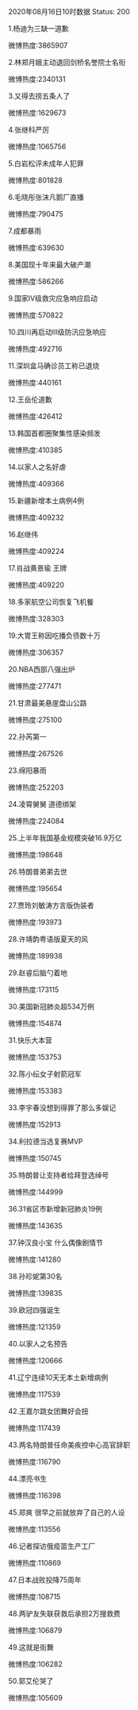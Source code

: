 2020年08月16日10时数据
Status: 200

1.杨迪为三缺一道歉

微博热度:3865907

2.林郑月娥主动退回剑桥名誉院士名衔

微博热度:2340131

3.又得去捞五条人了

微博热度:1629673

4.张继科严厉

微博热度:1065756

5.白岩松评未成年人犯罪

微博热度:801828

6.毛晓彤张沫凡鹅厂直播

微博热度:790475

7.成都暴雨

微博热度:639630

8.美国现十年来最大破产潮

微博热度:586266

9.国家Ⅳ级救灾应急响应启动

微博热度:570822

10.四川再启动III级防汛应急响应

微博热度:492716

11.深圳盒马确诊员工称已退烧

微博热度:440161

12.王岳伦道歉

微博热度:426412

13.韩国首都圈聚集性感染频发

微博热度:410385

14.以家人之名好虐

微博热度:409366

15.新疆新增本土病例4例

微博热度:409232

16.赵继伟

微博热度:409224

17.肖战黄景瑜 王牌

微博热度:409220

18.多家航空公司恢复飞机餐

微博热度:328303

19.大胃王称因吃播负债数十万

微博热度:306357

20.NBA西部八强出炉

微博热度:277471

21.甘肃最美悬崖盘山公路

微博热度:275100

22.孙芮第一

微博热度:267526

23.绵阳暴雨

微博热度:252203

24.凌霄舅舅 道德绑架

微博热度:224084

25.上半年我国基金规模突破16.9万亿

微博热度:198648

26.特朗普弟弟去世

微博热度:195654

27.贾玲刘敏涛方言版伪装者

微博热度:193973

28.许靖韵粤语版夏天的风

微博热度:189938

29.赵睿后脑勺着地

微博热度:173115

30.美国新冠肺炎超534万例

微博热度:154874

31.快乐大本营

微博热度:153753

32.陈小纭女子射箭冠军

微博热度:153383

33.李宇春没想到得罪了那么多娱记

微博热度:152913

34.利拉德当选复赛MVP

微博热度:150745

35.特朗普让支持者给拜登选绰号

微博热度:144999

36.31省区市新增新冠肺炎19例

微博热度:143635

37.钟汉良小宝 什么偶像剧情节

微博热度:141280

38.孙珍妮第30名

微博热度:139835

39.欧冠四强诞生

微博热度:121359

40.以家人之名预告

微博热度:120666

41.辽宁连续10天无本土新增病例

微博热度:117539

42.王嘉尔跳女团舞好会扭

微博热度:117439

43.两名特朗普任命美疾控中心高官辞职

微博热度:116790

44.漂亮书生

微博热度:116398

45.郑爽 很早之前就放弃了自己的人设

微博热度:113556

46.记者探访俄疫苗生产工厂

微博热度:110869

47.日本战败投降75周年

微博热度:108715

48.两驴友失联获救后承担2万搜救费

微博热度:106879

49.这就是街舞

微博热度:106282

50.郭艾伦哭了

微博热度:105609

